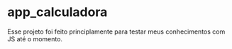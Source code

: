# app_calculadora
Esse projeto foi feito principlamente para testar meus conhecimentos com JS até o momento.
